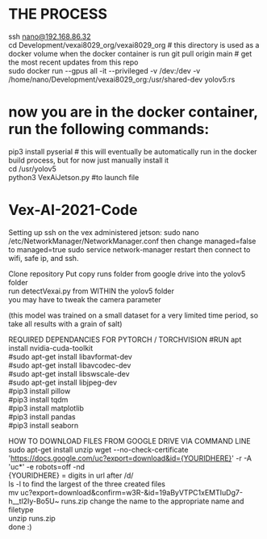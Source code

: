 # THE PROCESS
ssh nano@192.168.86.32  
cd Development/vexai8029_org/vexai8029_org   # this directory is used as a docker volume when the docker container is run 
git pull origin main  # get the most recent updates from this repo  
sudo docker run --gpus all -it --privileged -v /dev:/dev -v /home/nano/Development/vexai8029_org:/usr/shared-dev yolov5:rs  
# now you are in the docker container, run the following commands:  
pip3 install pyserial   # this will eventually be automatically run in the docker build process, but for now just manually install it  
cd /usr/yolov5  
python3 VexAiJetson.py #to launch file  


# Vex-AI-2021-Code

Setting up ssh on the vex administered jetson: sudo nano /etc/NetworkManager/NetworkManager.conf then change managed=false to managed=true sudo service network-manager restart then connect to wifi, safe ip, and ssh.


Clone repository
Put copy runs folder from google drive into the yolov5 folder  
run detectVexai.py from WITHIN the yolov5 folder  
you may have to tweak the camera parameter  
  
(this model was trained on a small dataset for a very limited time period, so take all results with a grain of salt)  


REQUIRED DEPENDANCIES FOR PYTORCH / TORCHVISION
#RUN apt install nvidia-cuda-toolkit  
#sudo apt-get install libavformat-dev  
#sudo apt-get install libavcodec-dev  
#sudo apt-get install libswscale-dev  
#sudo apt-get install libjpeg-dev  
#pip3 install pillow    
#pip3 install tqdm  
#pip3 install matplotlib  
#pip3 install pandas  
#pip3 install seaborn    
  
HOW TO DOWNLOAD FILES FROM GOOGLE DRIVE VIA COMMAND LINE
sudo apt-get install unzip
wget --no-check-certificate 'https://docs.google.com/uc?export=download&id={YOURIDHERE}' -r -A 'uc*' -e robots=off -nd  
{YOURIDHERE} = digits in url after /d/  
ls -l to find the largest of the three created files  
mv uc?export=download&confirm=w3R-&id=19aByVTPC1xEMTIuDg7-h__tl2Iy-Bo5U~ runs.zip  change the name to the appropriate name and filetype  
unzip runs.zip  
done  :)  
